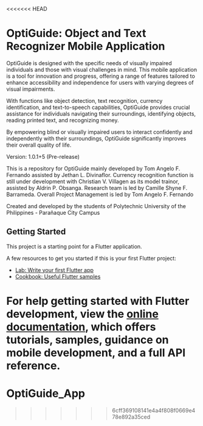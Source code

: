 <<<<<<< HEAD
# OptiGuide: Object and Text Recognizer Mobile Application

OptiGuide is designed with the specific needs of visually impaired individuals and those with visual challenges in mind. This mobile application is a tool for innovation and progress, offering a range of features tailored to enhance accessibility and independence for users with varying degrees of visual impairments.

With functions like object detection, text recognition, currency identification, and text-to-speech capabilities, OptiGuide provides crucial assistance for individuals navigating their surroundings, identifying objects, reading printed text, and recognizing money.

By empowering blind or visually impaired users to interact confidently and independently with their surroundings, OptiGuide significantly improves their overall quality of life.

Version: 1.0.1+5 (Pre-release)

This is a repository for OptiGuide mainly developed by Tom Angelo F. Fernando assisted by Jethan L. Divinaflor. Currency recognition function is still under development with Christian V. Villagen as its model trainor, assisted by Aldrin P. Obsanga. Research team is led by Camille Shyne F. Barrameda. Overall Project Management is led by Tom Angelo F. Fernando

Created and developed by the students of Polytechnic University of the Philippines - Parañaque City Campus

## Getting Started

This project is a starting point for a Flutter application.

A few resources to get you started if this is your first Flutter project:

- [Lab: Write your first Flutter app](https://docs.flutter.dev/get-started/codelab)
- [Cookbook: Useful Flutter samples](https://docs.flutter.dev/cookbook)

For help getting started with Flutter development, view the
[online documentation](https://docs.flutter.dev/), which offers tutorials,
samples, guidance on mobile development, and a full API reference.
=======
# OptiGuide_App
>>>>>>> 6cff369108141e4a4f808f0669e478e892a35ced
